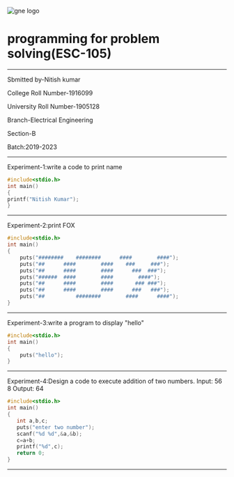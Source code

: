 ![gne logo](https://www.gndec.ac.in/sites/default/logo.png)
# programming for problem solving(ESC-105)
------------------
Sbmitted by-Nitish kumar

College Roll Number-1916099

University Roll Number-1905128

Branch-Electrical Engineering

Section-B

Batch:2019-2023

-------------
Experiment-1:write a code to print name
```C
#include<stdio.h>
int main()
{
printf("Nitish Kumar");
}
```
--------------
Experiment-2:print FOX
```C
#include<stdio.h>
int main()
{
    puts("########    ########      ####        ####");
    puts("##      ####        ####    ###     ###");
    puts("##      ####        ####      ###  ###");
    puts("######  ####        ####        ####");
    puts("##      ####        ####       ### ###");
    puts("##      ####        ####      ###   ###");
    puts("##          ########        ####      ####");
}
```
--------------
Experiment-3:write a program to display "hello"
```C
#include<stdio.h>
int main()
{
    puts("hello");
}
```
-----------
Experiment-4:Design a code to execute addition of two numbers.
Input: 
         56   8
Output: 
        64
 ```C 
 #include<stdio.h>
int main()
{
    int a,b,c;
    puts("enter two number");
    scanf("%d %d",&a,&b);
    c=a+b;
    printf("%d",c);
    return 0;
}
```
--------------
